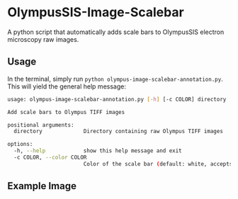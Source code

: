 # OlympusSIS-Image-Scalebar
A python script that automatically adds scale bars to OlympusSIS electron microscopy raw images.

## Usage

In the terminal, simply run `python olympus-image-scalebar-annotation.py`. This will yield the general help message:

```bash
usage: olympus-image-scalebar-annotation.py [-h] [-c COLOR] directory

Add scale bars to Olympus TIFF images

positional arguments:
  directory             Directory containing raw Olympus TIFF images

options:
  -h, --help            show this help message and exit
  -c COLOR, --color COLOR
                        Color of the scale bar (default: white, accepts any valid matplotlib color code)
```

## Example Image

